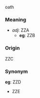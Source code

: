 oath
### Meaning
+ _adj_: ZZA
    + __eg__: ZZB

### Origin

ZZC

### Synonym

__eg__: ZZD

+ ZZE


